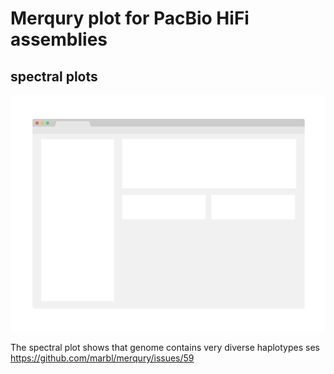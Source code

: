 # Merqury plot for PacBio HiFi assemblies 

## spectral plots

<img src="~/rstudio/pacbio_clr_css/../../../../docs/images/screenshot.png">

The spectral plot shows that genome contains very diverse haplotypes ses <https://github.com/marbl/merqury/issues/59>
